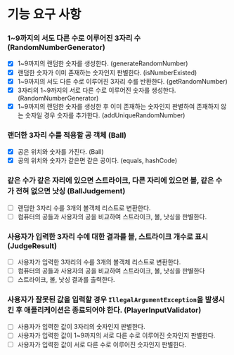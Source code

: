 # 기능 요구 사항
### 1~9까지의 서도 다른 수로 이루어진 3자리 수 (RandomNumberGenerator)
- [x] 1~9까지의 랜덤한 숫자를 생성한다. (generateRandomNumber)
- [x] 랜덤한 숫자가 이미 존재하는 숫자인지 판별한다. (isNumberExisted)
- [x] 1~9까지의 서도 다른 수로 이루어진 3자리 수를 반환한다. (getRandomNumber)
- [x] 3자리의 1~9까지의 서로 다른 수로 이루어진 숫자를 생성한다. (RandomNumberGenerator)
- [x] 1~9까지의 랜덤한 숫자를 생성한 후 이미 존재하는 숫자인지 판별하여 존재하지 않는 숫자일 경우 숫자를 추가한다. (addUniqueRandomNumber)
### 랜더한 3자리 수를 적용할 공 객체 (Ball)
- [x] 공은 위치와 숫자를 가진다. (Ball)
- [x] 공의 위치와 숫자가 같은면 같은 공이다. (equals, hashCode)
### 같은 수가 같은 자리에 있으면 스트라이크, 다른 자리에 있으면 볼, 같은 수가 전혀 없으면 낫싱 (BallJudgement)
- [ ] 랜덤한 3자리 수를 3개의 볼객체 리스트로 변환한다.
- [ ] 컴퓨터의 공들과 사용자의 공을 비교하여 스트라이크, 볼, 낫싱을 판별한다.
### 사용자가 입력한 3자리 수에 대한 결과를 볼, 스트라이크 개수로 표시 (JudgeResult)
- [ ] 사용자가 입력한 3자리의 수를 3개의 볼객체 리스트로 변환한다.
- [ ] 컴퓨터의 공들과 사용자의 공을 비교하여 스트라이크, 볼, 낫싱을 판별한다
- [ ] 스트라이크, 볼, 낫싱 결과를 출력한다.
### 사용자가 잘못된 값을 입력할 경우 `IllegalArgumentException`을 발생시킨 후 애플리케이션은 종료되어야 한다. (PlayerInputValidator)
- [ ] 사용자가 입력한 값이 3자리의 숫자인지 판별한다.
- [ ] 사용자가 입력한 값이 1~9까지의 서로 다른 수로 이루어진 숫자인지 판별한다.
- [ ] 사용자가 입력한 값이 서로 다른 수로 이루어진 숫자인지 판별한다.
